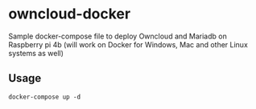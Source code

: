 # owncloud-docker

Sample docker-compose file to deploy Owncloud and Mariadb on Raspberry pi 4b (will work on Docker for Windows, Mac and other Linux systems as well)

Usage
----
`docker-compose up -d`